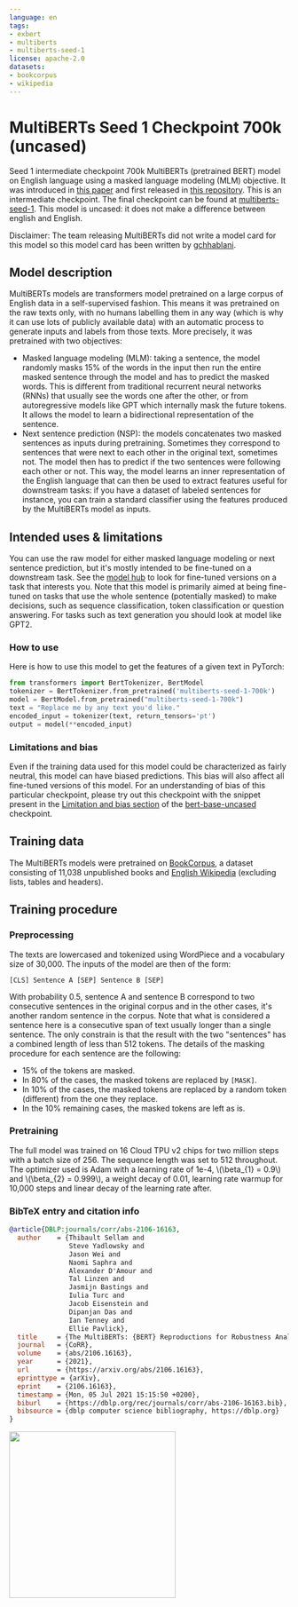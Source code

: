 ```yaml
---
language: en
tags:
- exbert
- multiberts
- multiberts-seed-1
license: apache-2.0
datasets:
- bookcorpus
- wikipedia
---
```

# MultiBERTs Seed 1 Checkpoint 700k (uncased)
Seed 1 intermediate checkpoint 700k MultiBERTs (pretrained BERT) model on English language using a masked language modeling (MLM) objective. It was introduced in
[this paper](https://arxiv.org/pdf/2106.16163.pdf) and first released in
[this repository](https://github.com/google-research/language/tree/master/language/multiberts). This is an intermediate checkpoint.
The final checkpoint can be found at [multiberts-seed-1](https://hf.co/multberts-seed-1). This model is uncased: it does not make a difference
between english and English.

Disclaimer: The team releasing MultiBERTs did not write a model card for this model so this model card has been written by [gchhablani](https://hf.co/gchhablani).

## Model description
MultiBERTs models are transformers model pretrained on a large corpus of English data in a self-supervised fashion. This means it
was pretrained on the raw texts only, with no humans labelling them in any way (which is why it can use lots of
publicly available data) with an automatic process to generate inputs and labels from those texts. More precisely, it
was pretrained with two objectives:
- Masked language modeling (MLM): taking a sentence, the model randomly masks 15% of the words in the input then run
  the entire masked sentence through the model and has to predict the masked words. This is different from traditional
  recurrent neural networks (RNNs) that usually see the words one after the other, or from autoregressive models like
  GPT which internally mask the future tokens. It allows the model to learn a bidirectional representation of the
  sentence.
- Next sentence prediction (NSP): the models concatenates two masked sentences as inputs during pretraining. Sometimes
  they correspond to sentences that were next to each other in the original text, sometimes not. The model then has to
  predict if the two sentences were following each other or not.
This way, the model learns an inner representation of the English language that can then be used to extract features
useful for downstream tasks: if you have a dataset of labeled sentences for instance, you can train a standard
classifier using the features produced by the MultiBERTs model as inputs.

## Intended uses & limitations
You can use the raw model for either masked language modeling or next sentence prediction, but it's mostly intended to
be fine-tuned on a downstream task. See the [model hub](https://huggingface.co/models?filter=multiberts) to look for
fine-tuned versions on a task that interests you.
Note that this model is primarily aimed at being fine-tuned on tasks that use the whole sentence (potentially masked)
to make decisions, such as sequence classification, token classification or question answering. For tasks such as text
generation you should look at model like GPT2.

### How to use
Here is how to use this model to get the features of a given text in PyTorch:
```python
from transformers import BertTokenizer, BertModel
tokenizer = BertTokenizer.from_pretrained('multiberts-seed-1-700k')
model = BertModel.from_pretrained("multiberts-seed-1-700k")
text = "Replace me by any text you'd like."
encoded_input = tokenizer(text, return_tensors='pt')
output = model(**encoded_input)
```

### Limitations and bias
Even if the training data used for this model could be characterized as fairly neutral, this model can have biased
predictions. This bias will also affect all fine-tuned versions of this model. For an understanding of bias of this particular
checkpoint, please try out this checkpoint with the snippet present in the [Limitation and bias section](https://huggingface.co/bert-base-uncased#limitations-and-bias) of the [bert-base-uncased](https://huggingface.co/bert-base-uncased) checkpoint.

## Training data
The MultiBERTs models were pretrained on [BookCorpus](https://yknzhu.wixsite.com/mbweb), a dataset consisting of 11,038
unpublished books and [English Wikipedia](https://en.wikipedia.org/wiki/English_Wikipedia) (excluding lists, tables and
headers).
## Training procedure

### Preprocessing
The texts are lowercased and tokenized using WordPiece and a vocabulary size of 30,000. The inputs of the model are
then of the form:
```
[CLS] Sentence A [SEP] Sentence B [SEP]
```
With probability 0.5, sentence A and sentence B correspond to two consecutive sentences in the original corpus and in
the other cases, it's another random sentence in the corpus. Note that what is considered a sentence here is a
consecutive span of text usually longer than a single sentence. The only constrain is that the result with the two
"sentences" has a combined length of less than 512 tokens.
The details of the masking procedure for each sentence are the following:
- 15% of the tokens are masked.
- In 80% of the cases, the masked tokens are replaced by `[MASK]`.
- In 10% of the cases, the masked tokens are replaced by a random token (different) from the one they replace.
- In the 10% remaining cases, the masked tokens are left as is.

### Pretraining
The full model was trained on 16 Cloud TPU v2 chips for two million steps with a batch size
of 256. The sequence length was set to 512 throughout. The optimizer
used is Adam with a learning rate of 1e-4, \\(\beta_{1} = 0.9\\) and \\(\beta_{2} = 0.999\\), a weight decay of 0.01,
learning rate warmup for 10,000 steps and linear decay of the learning rate after.

### BibTeX entry and citation info
```bibtex
@article{DBLP:journals/corr/abs-2106-16163,
  author    = {Thibault Sellam and
               Steve Yadlowsky and
               Jason Wei and
               Naomi Saphra and
               Alexander D'Amour and
               Tal Linzen and
               Jasmijn Bastings and
               Iulia Turc and
               Jacob Eisenstein and
               Dipanjan Das and
               Ian Tenney and
               Ellie Pavlick},
  title     = {The MultiBERTs: {BERT} Reproductions for Robustness Analysis},
  journal   = {CoRR},
  volume    = {abs/2106.16163},
  year      = {2021},
  url       = {https://arxiv.org/abs/2106.16163},
  eprinttype = {arXiv},
  eprint    = {2106.16163},
  timestamp = {Mon, 05 Jul 2021 15:15:50 +0200},
  biburl    = {https://dblp.org/rec/journals/corr/abs-2106-16163.bib},
  bibsource = {dblp computer science bibliography, https://dblp.org}
}
```
<a href="https://huggingface.co/exbert/?model=multiberts">
	<img width="300px" src="https://cdn-media.huggingface.co/exbert/button.png">
</a>
